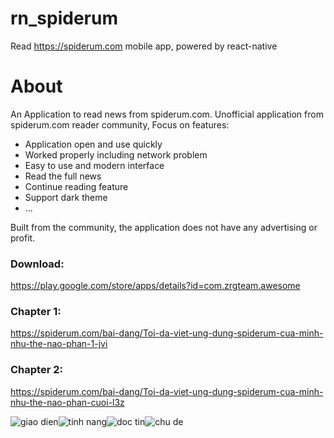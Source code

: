 # rn_spiderum
Read https://spiderum.com mobile app, powered by react-native

# About

An Application to read news from spiderum.com. Unofficial application from spiderum.com reader community, Focus on features:

+ Application open and use quickly
+ Worked properly including network problem
+ Easy to use and modern interface
+ Read the full news
+ Continue reading feature
+ Support dark theme
+ ...

Built from the community, the application does not have any advertising or profit.

### Download:
https://play.google.com/store/apps/details?id=com.zrgteam.awesome

### Chapter 1:
https://spiderum.com/bai-dang/Toi-da-viet-ung-dung-spiderum-cua-minh-nhu-the-nao-phan-1-jvi

### Chapter 2:
https://spiderum.com/bai-dang/Toi-da-viet-ung-dung-spiderum-cua-minh-nhu-the-nao-phan-cuoi-l3z

![giao dien](https://lh3.googleusercontent.com/r0uTKfH71nLbh5g7BbT-MBfNLxzQorbfRTgZrn0gf6hG9M5VLIcaITAkYUc3PeMqsg=w1440-h620-rw)![tinh nang](https://lh3.googleusercontent.com/enFKYjQ0sT457cWO2DTBKKe-Lpjt3v25OBYlvark95S8qyrBuqUvl0LLcLxMIBgMWLw=w1440-h620-rw)![doc tin](https://lh3.googleusercontent.com/pTUWxQ8_-WzYyQtXm1UaX8AdPEj_PGirXrv0cZDQNhDhnSPDHL--wnQm5v48OpO8YSk=w1440-h620-rw)![chu de](https://lh3.googleusercontent.com/hhqGjMsUHrZiBmg3HT-_D3xJ5t6to8QxjQ1O54NPoDhi7wshH62Rjm9kvWtYSZhQng=w1440-h620-rw)
